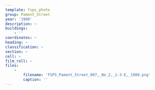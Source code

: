 ```yaml
---
template: fsps_photo
group: Pament_Street
year: '1980'
description: ~
buildings:
    - ''
coordinates: ~
heading: ~
classification: ~
section: ~
cell: ~
film_roll: ~
files:
    -
        filename: 'FSPS_Pament_Street_007,_No_2,_1-3-E,_1980.png'
        caption: ''
---
```

